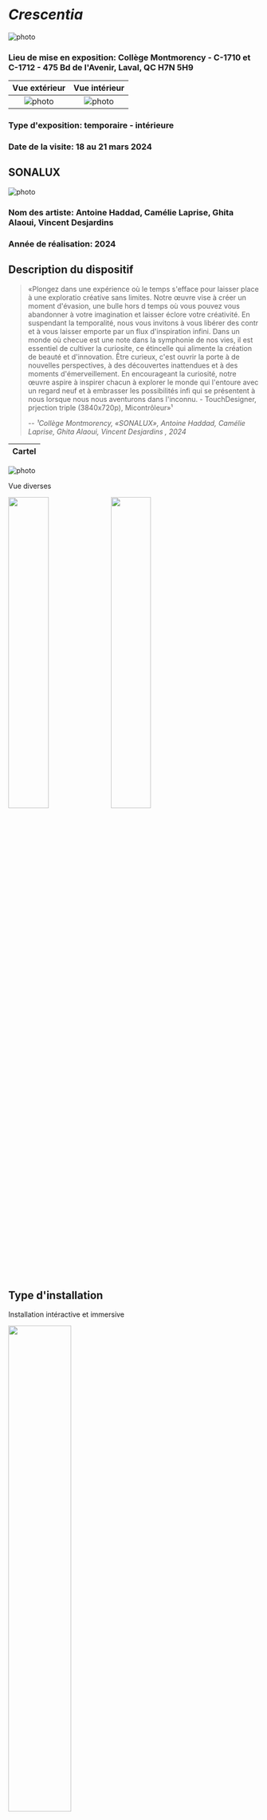 # *Crescentia*
![photo](media/oeuvre_affiche.jpg)
### Lieu de mise en exposition: Collège Montmorency - C-1710 et C-1712 - 475 Bd de l'Avenir, Laval, QC H7N 5H9
 Vue extérieur         |  Vue intérieur
:-------------------------:|:-------------------------:|
![photo](media/CRESCENTIA_vue_exterieur.jpg) | ![photo](media/CRESCENTIA_vue_ensemble.jpg)


### Type d'exposition: temporaire - intérieure 
### Date de la visite: 18 au 21 mars 2024

## SONALUX
![photo](media/SONALUX_vue_ensemble.jpg)
### Nom des artiste: Antoine Haddad, Camélie Laprise, Ghita Alaoui, Vincent Desjardins

### Année de réalisation: 2024

## Description du dispositif
> «Plongez dans une expérience où le temps s'efface pour laisser place à une exploratio créative sans limites. Notre œuvre vise à créer un moment d'évasion, une bulle hors d temps où vous pouvez vous abandonner à votre imagination et laisser éclore votre créativité. En suspendant la temporalité, nous vous invitons à vous libérer des contr et à vous laisser emporte par un flux d'inspiration infini. Dans un monde où checue est une note dans la symphonie de nos vies, il est essentiel de cultiver la curiosite, ce étincelle qui alimente la création de beauté et d'innovation. Être curieux, c'est ouvrir la porte à de nouvelles perspectives, à des découvertes inattendues et à des moments d'émerveillement. En encourageant la curiosité, notre œuvre aspire à inspirer chacun à explorer le monde qui l'entoure avec un regard neuf et à embrasser les possibilités infi qui se présentent à nous lorsque nous nous aventurons dans l'inconnu. - TouchDesigner, prjection triple (3840x720p), Micontrôleur»¹
>
> -- <cite>¹Collège Montmorency, «SONALUX», Antoine Haddad, Camélie Laprise, Ghita Alaoui, Vincent Desjardins , 2024</cite>

Cartel        | 
:-------------------------:|
![photo](media/SONALUX_cartel.jpg)


Vue diverses 

<img src="media/SONALUX_interaction_visiteur_vue_gauche.jpg" width ="40%"> <img src="media/SONALUX_compsosante_bouton_lumineux.jpg" width ="40%"> 




## Type d'installation
Installation intéractive et immersive

<img src="media/SONALUX_composante_console_vue_en_haut.jpg" width="50%">

Exemple vidéo:

[![vidéo](https://img.youtube.com/vi/Yb9PSNhMWws/0.jpg)](https://www.youtube.com/watch?v=Yb9PSNhMWws )

## Fonction du dispositif multimédia
L'intéracteur porte un casque d'écouteur et control une console qui controle l'environnement sonore et visuel. L'intéracteur peut contrôle les sons qui entend et son volume.

Console| 
:-------------------------:|
![photo](media/SONALUX_compsosante_bouton_lumineux.jpg)








## Mise en espace
![photo](media/dispositif_vue_ensemble_milieu.jpg)
![photo](media/dispositif_vue_ensemble_en_arriere.jpg)
![photo](media/plan_galerie.png)
(source: https://en.dazibao.art/)

Proche des dispositifs en collaboration avec Ubisoft, les dispositifs (placés à une hauteur différente d'une de l'autre) sont placé d'une façon que les caméras des dispostifs puissent voir une vue large du plafond et des autres dispositifs de la deuxième partie de Explore.

## Composantes et techniques
### La firme a utilisée:
* Grosse boite verte en métal avec des poignés et un écran
* Ordinateur
* Câbles
* Microcontôleur
* Caméra
* Disque dur/clée USB
* Marqeurs en forme d'étoile

Composantes dans un cabinet en-dessous de l'écran| 
:-------------------------:|
![photo](media/composante_equipement_vue_arriere_interieure.jpg)



## Éléments nécessaires à la mise en exposition
* Câbles, adpteurs, alimentation et extension
* Tuiles du plancher retirables
* Cabinets pour mettre les composantes
  

## Expérience vécue
Les dispositifs de «Réalité parallèle» sont placés dans la deuxièmes section de «Explore», proches de dispositifs en collaboration avec Ubisoft. Elles sons placées en direction pour avoir une vue ensemble de la section en entière. Les deux dispositifs sont mis à une hauteur différent pour accommoder à la grandeur de l'intéracteur. L'objectif est de trouvé les cinqs bestioles cachés un peu partout de la mise en espace et il y a un temps limité de 60 secondes. L'intéracteur doit bouger l'écran avec des poignés sur les cotés. Sur l'écran, il a un texte qui va apparaître lorsque la personne est proche de trouver la bestiole. Lorsque l'intéracteur à trouver bestiole, il y a une animation spéciale qui fait apparaître la bestiole. Je trouve que ce dispositif est bien fait et que l'interface et les animations sont cutes.

<div align="center">
<img src="media/dispositif_interaction_visiteur.jpg" width="50%">
</div>




## Ce qui vous a plu, vous a donné des idées
Ce qui m'a plu est le fait que le dispositif a utilisé des marqueurs d'identification en forme d'étoile pour trouver les bestioles avec la caméra. Pour mes prochaines créations multimédias, je pourrais utiliser une caméra et des marqueurs avec des formes spécifiques ou des couleurs spécifiques pour créer un jeu ou un art numérique.


##  Aspect que vous ne souhaiteriez pas retenir pour vos propres créations ou que vous feriez autrement
Un aspect que je ferai autrement est de redesigner la boite verte de l'écran puisque le design est très industriel. Je le redisignerai d'une façon plus futuristique. 
## Références
